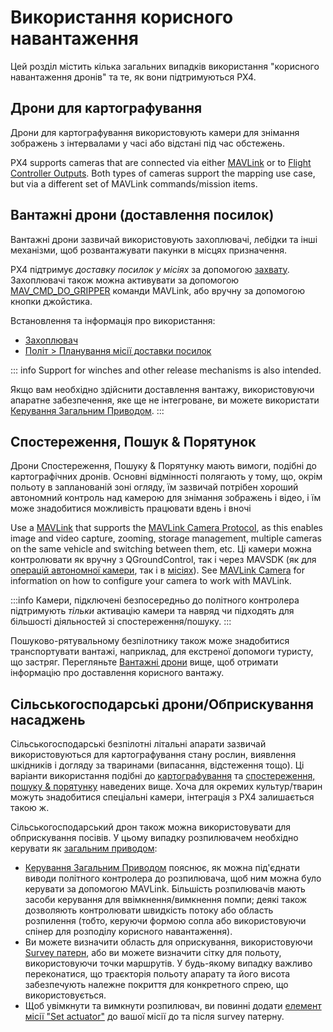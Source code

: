 # Використання корисного навантаження

Цей розділ містить кілька загальних випадків використання "корисного навантаження дронів" та те, як вони підтримуються PX4.

## Дрони для картографування

Дрони для картографування використовують камери для знімання зображень з інтервалами у часі або відстані під час обстежень.

PX4 supports cameras that are connected via either [MAVLink](../camera/mavlink_v2_camera.md) or to [Flight Controller Outputs](../camera/fc_connected_camera.md).
Both types of cameras support the mapping use case, but via a different set of MAVLink commands/mission items.

## Вантажні дрони (доставлення посилок)

Вантажні дрони зазвичай використовують захоплювачі, лебідки та інші механізми, щоб розвантажувати пакунки в місцях призначення.

PX4 підтримує _доставку посилок у місіях_ за допомогою [захвату](../peripherals/gripper.md).
Захоплювачі також можна активувати за допомогою [MAV_CMD_DO_GRIPPER](https://mavlink.io/en/messages/common.html#MAV_CMD_DO_GRIPPER) команди MAVLink, або вручну за допомогою кнопки джойстика.

Встановлення та інформація про використання:

- [Захоплювач](../peripherals/gripper.md)
- [Політ > Планування місії доставки посилок](../flying/package_delivery_mission.md)

::: info
Support for winches and other release mechanisms is also intended.

Якщо вам необхідно здійснити доставлення вантажу, використовуючи апаратне забезпечення, яке ще не інтегроване, ви можете використати [Керування Загальним Приводом](../payloads/generic_actuator_control.md).
:::

## Спостереження, Пошук & Порятунок

Дрони Спостереження, Пошуку & Порятунку мають вимоги, подібні до картографічних дронів.
Основні відмінності полягають у тому, що, окрім польоту в запланованій зоні огляду, їм зазвичай потрібен хороший автономний контроль над камерою для знімання зображень і відео, і їм може знадобитися можливість працювати вдень і вночі

Use a [MAVLink](../camera/mavlink_v2_camera.md) that supports the [MAVLink Camera Protocol](https://mavlink.io/en/services/camera.html), as this enables image and video capture, zooming, storage management, multiple cameras on the same vehicle and switching between them, etc.
Ці камери можна контролювати як вручну з QGroundControl, так і через MAVSDK (як для [операцій автономної камери](https://mavsdk.mavlink.io/main/en/cpp/api_reference/classmavsdk_1_1_camera.html), так і в [місіях](https://mavsdk.mavlink.io/main/en/cpp/api_reference/structmavsdk_1_1_mission_1_1_mission_item.html#structmavsdk_1_1_mission_1_1_mission_item_1a0299fbbe7c7b03bc43eb116f96b48df4)).
See [MAVLink Camera](../camera/mavlink_v2_camera.md) for information on how to configure your camera to work with MAVLink.

:::info
Камери, підключені безпосередньо до політного контролера підтримують _тільки_ активацію камери та навряд чи підходять для більшості діяльностей зі спостереження/пошуку.
:::

Пошуково-рятувальному безпілотнику також може знадобитися транспортувати вантажі, наприклад, для екстреної допомоги туристу, що застряг.
Перегляньте [Вантажні дрони](#cargo-drones-package-delivery) вище, щоб отримати інформацію про доставлення корисного вантажу.

## Сільськогосподарські дрони/Обприскування насаджень

Сільськогосподарські безпілотні літальні апарати зазвичай використовуються для картографування стану рослин, виявлення шкідників і догляду за тваринами (випасання, відстеження тощо).
Ці варіанти використання подібні до [картографування](#mapping-drones) та [спостереження, пошуку & порятунку](#surveillance-search-rescue) наведених вище.
Хоча для окремих культур/тварин можуть знадобитися спеціальні камери, інтеграція з PX4 залишається такою ж.

Сільськогосподарський дрон також можна використовувати для обприскування посівів.
У цьому випадку розпилювачем необхідно керувати як [загальним приводом](../payloads/generic_actuator_control.md):

- [Керування Загальним Приводом](../payloads/generic_actuator_control.md#generic-actuator-control-with-mavlink) пояснює, як можна під'єднати виводи політного контролера до розпилювача, щоб ним можна було керувати за допомогою MAVLink.
  Більшість розпилювачів мають засоби керування для ввімкнення/вимкнення помпи; деякі також дозволяють контролювати швидкість потоку або область розпилення (тобто, керуючи формою сопла або використовуючи спінер для розподілу корисного навантаження).
- Ви можете визначити область для оприскування, використовуючи [Survey патерн](https://docs.qgroundcontrol.com/master/en/qgc-user-guide/plan_view/pattern_survey.html), або ви можете визначити сітку для польоту, використовуючи точки маршрутів.
  У будь-якому випадку важливо переконатися, що траєкторія польоту апарату та його висота забезпечують належне покриття для конкретного спрею, що використовується.
- Щоб увімкнути та вимкнути розпилювач, ви повинні додати [елемент місії "Set actuator"](../payloads/generic_actuator_control.md#generic-actuator-control-in-missions) до вашої місії до та після survey патерну.
